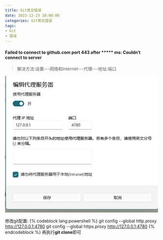 ```yaml
---
title: Git常见错误
date: 2023-12-23 10:00:00
categories: Git常见错误
tags: 
- Git
- 错误
---
```



#### Failed to connect to github.com port 443 after ***** ms: Couldn‘t connect to server
> 解决方法:设置---网络和Internet---代理---地址:端口  

![](../../Img/2023122311111.png)

修改git配置:
{% codeblock lang:powershell %}
git config --global http.proxy http://127.0.0.1:4780
git config --global https.proxy http://127.0.0.1:4780
{% endcodeblock %}
再执行**git clone**即可

